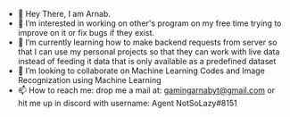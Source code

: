 - 👋 Hey There, I am Arnab.
- 👀 I’m interested in working on other's program on my free time trying to improve on it or fix bugs if they exist.
- 🌱 I’m currently learning how to make backend requests from server so that I can use my personal projects so that they can work with live data instead of feeding it data that is only available as a predefined dataset
- 💞️ I’m looking to collaborate on Machine Learning Codes and Image Recognization using Machine Learning
- 📫 How to reach me: drop me a mail at: gamingarnabyt@gmail.com or hit me up in discord with username: Agent NotSoLazy#8151

<!---
Gaming-Arnab/Gaming-Arnab is a ✨ special ✨ repository because its `README.md` (this file) appears on your GitHub profile.
You can click the Preview link to take a look at your changes.
--->
